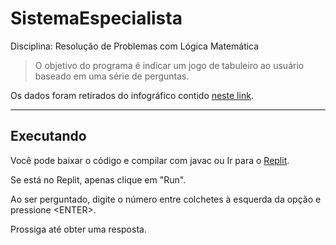 # SistemaEspecialista

Disciplina: Resolução de Problemas com Lógica Matemática

> O objetivo do programa é indicar um jogo de tabuleiro ao usuário baseado em uma série de perguntas.

Os dados foram retirados do infográfico contido [neste link](https://bitrebels.com/entertainment/the-geeks-guide-for-choosing-the-perfect-board-game-chart/).

--- 

## Executando

Você pode baixar o código e compilar com javac
ou 
Ir para o [Replit](https://replit.com/@markgomer/SistemaEspecialista).

Se está no Replit, apenas clique em "Run".

Ao ser perguntado, digite o número entre colchetes à esquerda da opção e pressione \<ENTER\>.

Prossiga até obter uma resposta.
